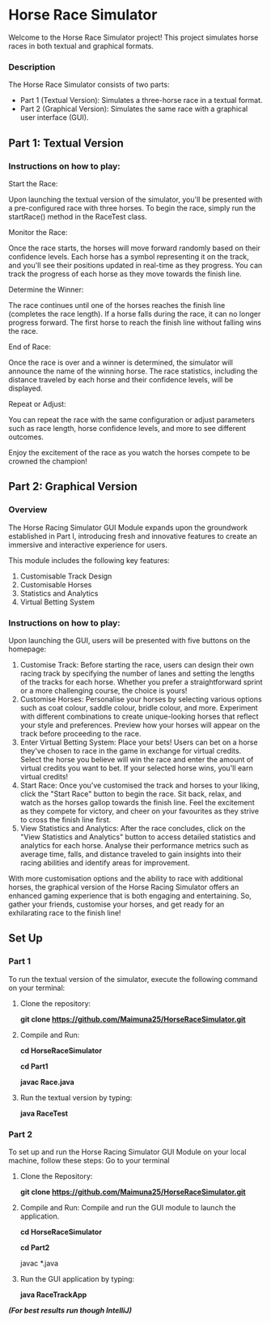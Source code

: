 # Horse Race Simulator

Welcome to the Horse Race Simulator project! This project simulates horse races in both textual and graphical formats.

### Description

The Horse Race Simulator consists of two parts:
* Part 1 (Textual Version): Simulates a three-horse race in a textual format.
* Part 2 (Graphical Version): Simulates the same race with a graphical user interface (GUI).

## Part 1: Textual Version

### Instructions on how to play:

Start the Race:

Upon launching the textual version of the simulator, you'll be presented with a pre-configured race with three horses.
To begin the race, simply run the startRace() method in the RaceTest class.

Monitor the Race:

Once the race starts, the horses will move forward randomly based on their confidence levels.
Each horse has a symbol representing it on the track, and you'll see their positions updated in real-time as they progress.
You can track the progress of each horse as they move towards the finish line.

Determine the Winner:

The race continues until one of the horses reaches the finish line (completes the race length).
If a horse falls during the race, it can no longer progress forward.
The first horse to reach the finish line without falling wins the race.

End of Race:

Once the race is over and a winner is determined, the simulator will announce the name of the winning horse.
The race statistics, including the distance traveled by each horse and their confidence levels, will be displayed.

Repeat or Adjust:

You can repeat the race with the same configuration or adjust parameters such as race length, horse confidence levels, and more to see different outcomes.

Enjoy the excitement of the race as you watch the horses compete to be crowned the champion!

## Part 2: Graphical Version

### Overview

The Horse Racing Simulator GUI Module expands upon the groundwork established in Part I, introducing fresh and innovative features to create an immersive and interactive experience for users. 

This module includes the following key features:
1. Customisable Track Design
2. Customisable Horses
3. Statistics and Analytics
4. Virtual Betting System

### Instructions on how to play:

Upon launching the GUI, users will be presented with five buttons on the homepage:

1. Customise Track: Before starting the race, users can design their own racing track by specifying the number of lanes and setting the lengths of the tracks for each horse. Whether you prefer a straightforward sprint or a more challenging course, the choice is yours!
2. Customise Horses: Personalise your horses by selecting various options such as coat colour, saddle colour, bridle colour, and more. Experiment with different combinations to create unique-looking horses that reflect your style and preferences. Preview how your horses will appear on the track before proceeding to the race.
3. Enter Virtual Betting System: Place your bets! Users can bet on a horse they've chosen to race in the game in exchange for virtual credits. Select the horse you believe will win the race and enter the amount of virtual credits you want to bet. If your selected horse wins, you'll earn virtual credits!
4. Start Race: Once you've customised the track and horses to your liking, click the "Start Race" button to begin the race. Sit back, relax, and watch as the horses gallop towards the finish line. Feel the excitement as they compete for victory, and cheer on your favourites as they strive to cross the finish line first.
5. View Statistics and Analytics: After the race concludes, click on the "View Statistics and Analytics" button to access detailed statistics and analytics for each horse. Analyse their performance metrics such as average time, falls, and distance traveled to gain insights into their racing abilities and identify areas for improvement.

 With more customisation options and the ability to race with additional horses, the graphical version of the Horse Racing Simulator offers an enhanced gaming experience that is both engaging and entertaining. So, gather your friends, customise your horses, and get ready for an exhilarating race to the finish line!

## Set Up

### Part 1

To run the textual version of the simulator, execute the following command on your terminal:

1. Clone the repository:
   
   **git clone https://github.com/Maimuna25/HorseRaceSimulator.git**
3. Compile and Run:
   
   **cd HorseRaceSimulator**
   
   **cd Part1**
   
   **javac Race.java**
   
5. Run the textual version by typing:
   
   **java RaceTest**

### Part 2

To set up and run the Horse Racing Simulator GUI Module on your local machine, follow these steps:
Go to your terminal

1. Clone the Repository:
   
   **git clone https://github.com/Maimuna25/HorseRaceSimulator.git**
3. Compile and Run: Compile and run the GUI module to launch the application.

   **cd HorseRaceSimulator**

   **cd Part2**
   
   javac *.java
   
5. Run the GUI application by typing:
   
   **java RaceTrackApp**


 ***(For best results run though IntelliJ)***
